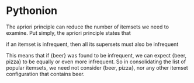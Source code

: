 # Pythonion
The apriori principle can reduce the number of itemsets we need to examine. Put simply, the apriori principle states that

if an itemset is infrequent, then all its supersets must also be infrequent

This means that if {beer} was found to be infrequent, we can expect {beer, pizza} to be equally or even more infrequent. So in consolidating the list of popular itemsets, we need not consider {beer, pizza}, nor any other itemset configuration that contains beer.
